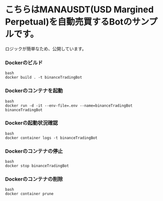 # こちらはMANAUSDT(USD Margined Perpetual)を自動売買するBotのサンプルです。
ロジックが簡単なため、公開しています。

### Dockerのビルド
```
bash
docker build . -t binanceTradingBot
```

### Dockerのコンテナを起動
```
bash
docker run -d -it --env-file=.env --name=binanceTradingBot binanceTradingBot
```

### Dockerの起動状況確認
```
bash
docker container logs -t binanceTradingBot
```

### Dockerのコンテナの停止
```
bash
docker stop binanceTradingBot
```

### Dockerのコンテナの削除
```
bash
docker container prune
```
